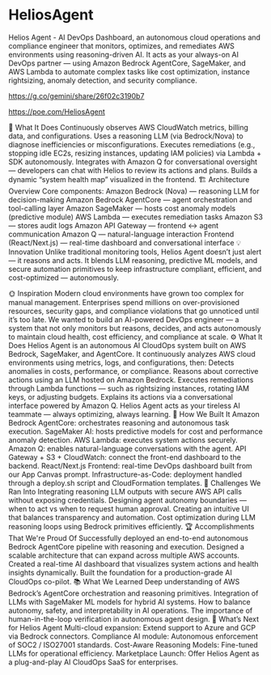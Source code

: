 # HeliosAgent
Helios Agent - AI DevOps Dashboard, an autonomous cloud operations and compliance engineer that monitors, optimizes, and remediates AWS environments using reasoning-driven AI. It acts as your always-on AI DevOps partner — using Amazon Bedrock AgentCore, SageMaker, and AWS Lambda to automate complex tasks like cost optimization, instance rightsizing, anomaly detection, and security compliance.

https://g.co/gemini/share/26f02c3190b7

https://poe.com/HeliosAgent



🚀 What It Does
Continuously observes AWS CloudWatch metrics, billing data, and configurations.
Uses a reasoning LLM (via Bedrock/Nova) to diagnose inefficiencies or misconfigurations.
Executes remediations (e.g., stopping idle EC2s, resizing instances, updating IAM policies) via Lambda + SDK autonomously.
Integrates with Amazon Q for conversational oversight — developers can chat with Helios to review its actions and plans.
Builds a dynamic “system health map” visualized in the frontend.
🏗️ Architecture Overview
Core components:
Amazon Bedrock (Nova) — reasoning LLM for decision-making
Amazon Bedrock AgentCore — agent orchestration and tool-calling layer
Amazon SageMaker — hosts cost anomaly models (predictive module)
AWS Lambda — executes remediation tasks
Amazon S3 — stores audit logs
Amazon API Gateway — frontend ↔ agent communication
Amazon Q — natural-language interaction
Frontend (React/Next.js) — real-time dashboard and conversational interface
💡 Innovation
Unlike traditional monitoring tools, Helios Agent doesn’t just alert — it reasons and acts.
It blends LLM reasoning, predictive ML models, and secure automation primitives to keep infrastructure compliant, efficient, and cost-optimized — autonomously.

🌞 Inspiration
Modern cloud environments have grown too complex for manual management. Enterprises spend millions on over-provisioned resources, security gaps, and compliance violations that go unnoticed until it’s too late.
We wanted to build an AI-powered DevOps engineer — a system that not only monitors but reasons, decides, and acts autonomously to maintain cloud health, cost efficiency, and compliance at scale.
⚙️ What It Does
Helios Agent is an autonomous AI CloudOps system built on AWS Bedrock, SageMaker, and AgentCore.
It continuously analyzes AWS cloud environments using metrics, logs, and configurations, then:
Detects anomalies in costs, performance, or compliance.
Reasons about corrective actions using an LLM hosted on Amazon Bedrock.
Executes remediations through Lambda functions — such as rightsizing instances, rotating IAM keys, or adjusting budgets.
Explains its actions via a conversational interface powered by Amazon Q.
Helios Agent acts as your tireless AI teammate — always optimizing, always learning.
🧱 How We Built It
Amazon Bedrock AgentCore: orchestrates reasoning and autonomous task execution.
SageMaker AI: hosts predictive models for cost and performance anomaly detection.
AWS Lambda: executes system actions securely.
Amazon Q: enables natural-language conversations with the agent.
API Gateway + S3 + CloudWatch: connect the front-end dashboard to the backend.
React/Next.js Frontend: real-time DevOps dashboard built from our App Canvas prompt.
Infrastructure-as-Code: deployment handled through a deploy.sh script and CloudFormation templates.
🚧 Challenges We Ran Into
Integrating reasoning LLM outputs with secure AWS API calls without exposing credentials.
Designing agent autonomy boundaries — when to act vs when to request human approval.
Creating an intuitive UI that balances transparency and automation.
Cost optimization during LLM reasoning loops using Bedrock primitives efficiently.
🏆 Accomplishments That We're Proud Of
Successfully deployed an end-to-end autonomous Bedrock AgentCore pipeline with reasoning and execution.
Designed a scalable architecture that can expand across multiple AWS accounts.
Created a real-time AI dashboard that visualizes system actions and health insights dynamically.
Built the foundation for a production-grade AI CloudOps co-pilot.
📚 What We Learned
Deep understanding of AWS Bedrock’s AgentCore orchestration and reasoning primitives.
Integration of LLMs with SageMaker ML models for hybrid AI systems.
How to balance autonomy, safety, and interpretability in AI operations.
The importance of human-in-the-loop verification in autonomous agent design.
🚀 What’s Next for Helios Agent
Multi-cloud expansion: Extend support to Azure and GCP via Bedrock connectors.
Compliance AI module: Autonomous enforcement of SOC2 / ISO27001 standards.
Cost-Aware Reasoning Models: Fine-tuned LLMs for operational efficiency.
Marketplace Launch: Offer Helios Agent as a plug-and-play AI CloudOps SaaS for enterprises.

